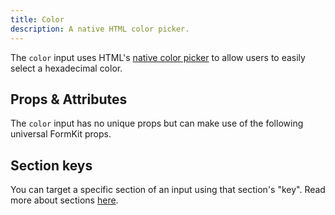 ```yaml
---
title: Color
description: A native HTML color picker.
---
```


<InputPageHero
title="Color input"
icon="IconInputColor"
:pro="false"
project-price=""
data-price=""></InputPageHero>

The `color` input uses HTML's [native color picker](https://developer.mozilla.org/en-US/docs/Web/HTML/Element/input/color) to allow users to easily select a hexadecimal color.

<example
  name="Color input"
  file="/_content/examples/color-example/color-example.vue">
</example>

## Props & Attributes

The `color` input has no unique props but can make use of the following universal
FormKit props.

<reference-table>
</reference-table>

## Section keys

You can target a specific section of an input using that section's "key". Read more about sections [here](/essentials/inputs#sections).

<div>
  <formkit-input-diagram
    label-content="Favorite color"
    input-content="Color selector here"
    help-content="Select your favorite color."
    message-content="Only primary colors allowed."
    prefix-content="🎨"
    suffix-content="👍"
  >
  </formkit-input-diagram>
</div>

<reference-table type="sectionKeys" primary="section-key">
</reference-table>
